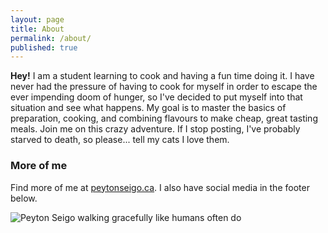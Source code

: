 ```yaml
---
layout: page
title: About
permalink: /about/
published: true
---
```

**Hey!** I am a student learning to cook and having a fun time doing it. I have never had the pressure of having to cook for myself in order to escape the ever impending doom of hunger, so I've decided to put myself into that situation and see what happens. My goal is to master the basics of preparation, cooking, and combining flavours to make cheap, great tasting meals. Join me on this crazy adventure. If I stop posting, I've probably starved to death, so please... tell my cats I love them.

### More of me

Find more of me at [peytonseigo.ca](https://peytonseigo.ca). I also have social media in the footer below.

![Peyton Seigo walking gracefully like humans often do]({{site.baseurl}}/images/peytonseigo-about.jpg)



